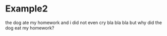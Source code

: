 # Example2
the dog ate my homework and i did not even cry
bla bla bla
but why did the dog eat my homework?